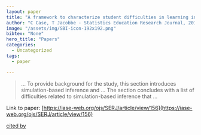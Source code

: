 ```yaml
---
layout: paper
title: "A framework to characterize student difficulties in learning inference from a simulation-based approach"
author: "C Case, T Jacobbe - Statistics Education Research Journal, 2018 - iase-web.org"
image: "/assets/img/SBI-icon-192x192.png"
bibtex: "None"
hero_title: "Papers"
categories:
  - Uncategorized
tags:
  - paper

---
```

>… To provide background for the study, this section introduces simulation-based inference and … The section concludes with a list of difficulties related to simulation-based inference that …

Link to paper: [https://iase-web.org/ojs/SERJ/article/view/156](https://iase-web.org/ojs/SERJ/article/view/156)

[cited by](https://scholar.google.com/scholar?cites=10631432974893412267&as_sdt=2005&sciodt=0,5&hl=en&num=20)
